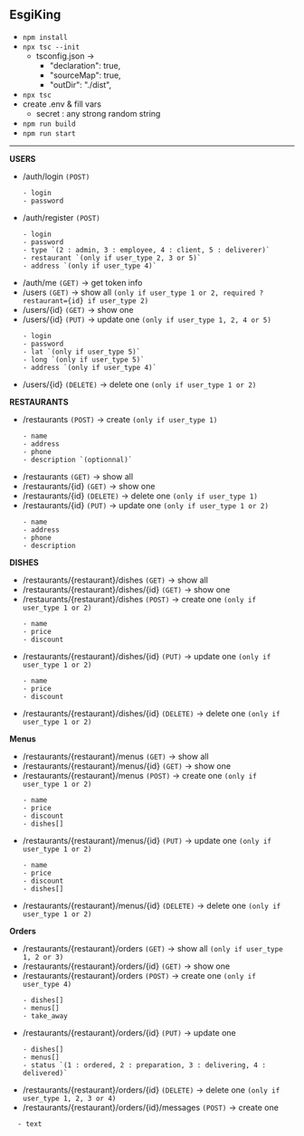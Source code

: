 ## EsgiKing

- `npm install`
- `npx tsc --init`
  - tsconfig.json →
    - "declaration": true,
    - "sourceMap": true,
    - "outDir": "./dist",
- `npx tsc`
- create .env & fill vars
  - secret : any strong random string
- `npm run build`
- `npm run start`
---

**USERS**
- /auth/login `(POST)`
  ```
  - login
  - password
- /auth/register `(POST)`
  ```
  - login
  - password
  - type `(2 : admin, 3 : employee, 4 : client, 5 : deliverer)`
  - restaurant `(only if user_type 2, 3 or 5)`
  - address `(only if user_type 4)`
- /auth/me `(GET)` -> get token info
- /users `(GET)` -> show all `(only if user_type 1 or 2, required ?restaurant={id} if user_type 2)`
- /users/{id} `(GET)` -> show one 
- /users/{id} `(PUT)` -> update one `(only if user_type 1, 2, 4 or 5)`
  ```
  - login
  - password
  - lat `(only if user_type 5)`
  - long `(only if user_type 5)`
  - address `(only if user_type 4)`
- /users/{id} `(DELETE)` -> delete one `(only if user_type 1 or 2)`

**RESTAURANTS**

- /restaurants `(POST)` -> create `(only if user_type 1)`
  ```
  - name
  - address
  - phone
  - description `(optionnal)`
- /restaurants `(GET)` -> show all
- /restaurants/{id} `(GET)` -> show one
- /restaurants/{id} `(DELETE)` -> delete one `(only if user_type 1)`
- /restaurants/{id} `(PUT)` -> update one `(only if user_type 1 or 2)`
  ```
  - name
  - address
  - phone
  - description

**DISHES**

- /restaurants/{restaurant}/dishes `(GET)` -> show all
- /restaurants/{restaurant}/dishes/{id} `(GET)` -> show one
- /restaurants/{restaurant}/dishes `(POST)` -> create one `(only if user_type 1 or 2)`
  ```
  - name
  - price
  - discount
- /restaurants/{restaurant}/dishes/{id} `(PUT)` -> update one `(only if user_type 1 or 2)`
  ```
  - name
  - price
  - discount
- /restaurants/{restaurant}/dishes/{id} `(DELETE)` -> delete one `(only if user_type 1 or 2)`

**Menus**

- /restaurants/{restaurant}/menus `(GET)` -> show all 
- /restaurants/{restaurant}/menus/{id} `(GET)` -> show one
- /restaurants/{restaurant}/menus `(POST)` -> create one `(only if user_type 1 or 2)`
  ```
  - name
  - price
  - discount
  - dishes[]
- /restaurants/{restaurant}/menus/{id} `(PUT)` -> update one `(only if user_type 1 or 2)`
  ```
  - name
  - price
  - discount
  - dishes[]
- /restaurants/{restaurant}/menus/{id} `(DELETE)` -> delete one `(only if user_type 1 or 2)`


**Orders**

- /restaurants/{restaurant}/orders `(GET)` -> show all `(only if user_type 1, 2 or 3)`
- /restaurants/{restaurant}/orders/{id} `(GET)` -> show one
- /restaurants/{restaurant}/orders `(POST)` -> create one `(only if user_type 4)`
  ```
  - dishes[]
  - menus[]
  - take_away
- /restaurants/{restaurant}/orders/{id} `(PUT)` -> update one
  ```
  - dishes[]
  - menus[]
  - status `(1 : ordered, 2 : preparation, 3 : delivering, 4 : delivered)`
- /restaurants/{restaurant}/orders/{id} `(DELETE)` -> delete one `(only if user_type 1, 2, 3 or 4)`
- /restaurants/{restaurant}/orders/{id}/messages `(POST)` -> create one
```
  - text

